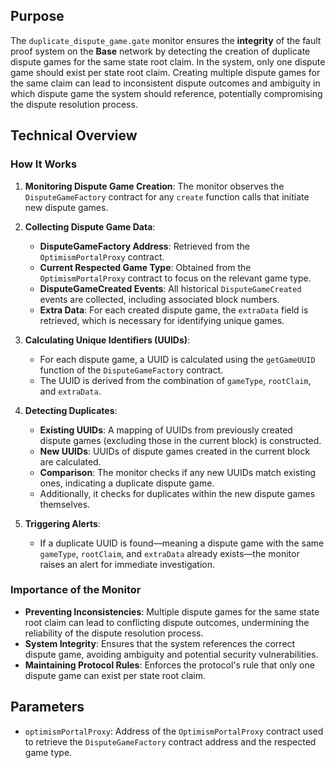 ## Purpose

The `duplicate_dispute_game.gate` monitor ensures the **integrity** of the fault proof system on the **Base** network by detecting the creation of duplicate dispute games for the same state root claim. In the system, only one dispute game should exist per state root claim. Creating multiple dispute games for the same claim can lead to inconsistent dispute outcomes and ambiguity in which dispute game the system should reference, potentially compromising the dispute resolution process.

## Technical Overview

### How It Works

1. **Monitoring Dispute Game Creation**: The monitor observes the `DisputeGameFactory` contract for any `create` function calls that initiate new dispute games.

2. **Collecting Dispute Game Data**:

   - **DisputeGameFactory Address**: Retrieved from the `OptimismPortalProxy` contract.
   - **Current Respected Game Type**: Obtained from the `OptimismPortalProxy` contract to focus on the relevant game type.
   - **DisputeGameCreated Events**: All historical `DisputeGameCreated` events are collected, including associated block numbers.
   - **Extra Data**: For each created dispute game, the `extraData` field is retrieved, which is necessary for identifying unique games.

3. **Calculating Unique Identifiers (UUIDs)**:

   - For each dispute game, a UUID is calculated using the `getGameUUID` function of the `DisputeGameFactory` contract.
   - The UUID is derived from the combination of `gameType`, `rootClaim`, and `extraData`.

4. **Detecting Duplicates**:

   - **Existing UUIDs**: A mapping of UUIDs from previously created dispute games (excluding those in the current block) is constructed.
   - **New UUIDs**: UUIDs of dispute games created in the current block are calculated.
   - **Comparison**: The monitor checks if any new UUIDs match existing ones, indicating a duplicate dispute game.
   - Additionally, it checks for duplicates within the new dispute games themselves.

5. **Triggering Alerts**:

   - If a duplicate UUID is found—meaning a dispute game with the same `gameType`, `rootClaim`, and `extraData` already exists—the monitor raises an alert for immediate investigation.

### Importance of the Monitor

- **Preventing Inconsistencies**: Multiple dispute games for the same state root claim can lead to conflicting dispute outcomes, undermining the reliability of the dispute resolution process.
- **System Integrity**: Ensures that the system references the correct dispute game, avoiding ambiguity and potential security vulnerabilities.
- **Maintaining Protocol Rules**: Enforces the protocol's rule that only one dispute game can exist per state root claim.

## Parameters

- `optimismPortalProxy`: Address of the `OptimismPortalProxy` contract used to retrieve the `DisputeGameFactory` contract address and the respected game type.